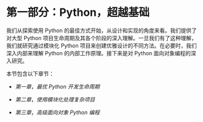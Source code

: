 # 第一部分：Python，超越基础

我们从探索使用 Python 的最佳方式开始，从设计和实现的角度来看。我们提供了对大型 Python 项目生命周期及其各个阶段的深入理解。一旦我们有了这种理解，我们就研究通过模块化 Python 项目来创建优雅设计的不同方法。在必要时，我们深入内部来理解 Python 的内部工作原理。接下来是对 Python 面向对象编程的深入研究。

本节包含以下章节：

+   *第一章*，*最优 Python 开发生命周期*

+   *第二章*，*使用模块化处理复杂项目*

+   *第三章*，*高级面向对象 Python 编程*
